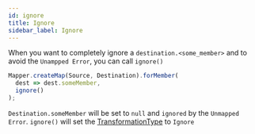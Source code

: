 ```yaml
---
id: ignore
title: Ignore
sidebar_label: Ignore
---
```


When you want to completely ignore a `destination.<some_member>` and to avoid the `Unampped Error`, you can call `ignore()`

```typescript
Mapper.createMap(Source, Destination).forMember(
  dest => dest.someMember,
  ignore()
);
```

`Destination.someMember` will be set to `null` and `ignored` by the `Unmapped Error`. `ignore()` will set the [TransformationType](../../../guides/basic-concept.md#mappingtransformation) to `Ignore`
